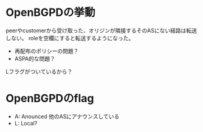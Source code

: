 # OpenBGPDの挙動
peerやcustomerから受け取った、オリジンが隣接するそのASにない経路は転送しない。
roleを空欄にすると転送するようになった。

- 再配布のポリシーの問題？
- ASPA的な問題？

Lフラグがついているから？

# OpenBGPDのflag
- A: Anounced 他のASにアナウンスしている
- L: Local?